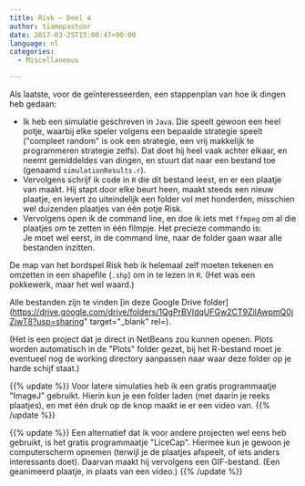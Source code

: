 ```yaml
---
title: Risk – Deel 4
author: tiamopastoor
date: 2017-03-25T15:00:47+00:00
language: nl
categories:
  - Miscellaneous

---
```

Als laatste, voor de geïnteresseerden, een stappenplan van hoe ik dingen heb gedaan:

  * Ik heb een simulatie geschreven in `Java`. Die speelt gewoon een heel potje, waarbij elke speler volgens een bepaalde strategie speelt ("compleet random" is ook een strategie, een vrij makkelijk te programmeren strategie zelfs). Dat doet hij heel vaak achter elkaar, en neemt gemiddeldes van dingen, en stuurt dat naar een bestand toe (genaamd `simulationResults.r`).
  * Vervolgens schrijf ik code in `R` die dit bestand leest, en er een plaatje van maakt. Hij stapt door elke beurt heen, maakt steeds een nieuw plaatje, en levert zo uiteindelijk een folder vol met honderden, misschien wel duizenden plaatjes van één potje Risk.
  * Vervolgens open ik de command line, en doe ik iets met `ffmpeg` om al die plaatjes om te zetten in één filmpje. Het precieze commando is:  
    Je moet wel eerst, in de command line, naar de folder gaan waar alle bestanden inzitten.

De map van het bordspel Risk heb ik helemaal zelf moeten tekenen en omzetten in een shapefile (`.shp`) om in te lezen in `R`. (Het was een pokkewerk, maar het wel waard.)

Alle bestanden zijn te vinden [in deze Google Drive folder](https://drive.google.com/drive/folders/1QgPrBVIdqUFGw2CT9ZiIAwpmQ0jZjwT8?usp=sharing" target="_blank" rel=).

(Het is een project dat je direct in NetBeans zou kunnen openen. Plots worden automatisch in de "Plots" folder gezet, bij het R-bestand moet je eventueel nog de working directory aanpassen naar waar deze folder op je harde schijf staat.)

{{% update %}}
Voor latere simulaties heb ik een gratis programmaatje "ImageJ" gebruikt. Hierin kun je een folder laden (met daarin je reeks plaatjes), en met één druk op de knop maakt ie er een video van.
{{% /update %}}

{{% update %}}
Een alternatief dat ik voor andere projecten wel eens heb gebruikt, is het gratis programmaatje "LiceCap". Hiermee kun je gewoon je computerscherm opnemen (terwijl je de plaatjes afspeelt, of iets anders interessants doet). Daarvan maakt hij vervolgens een GIF-bestand. (Een geanimeerd plaatje, in plaats van een video.)
{{% /update %}}
